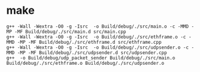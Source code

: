 # make
    g++ -Wall -Wextra -O0 -g -Isrc  -o Build/debug/./src/main.o -c -MMD -MP -MF Build/debug/./src/main.d src/main.cpp
    g++ -Wall -Wextra -O0 -g -Isrc  -o Build/debug/./src/ethframe.o -c -MMD -MP -MF Build/debug/./src/ethframe.d src/ethframe.cpp
    g++ -Wall -Wextra -O0 -g -Isrc  -o Build/debug/./src/udpsender.o -c -MMD -MP -MF Build/debug/./src/udpsender.d src/udpsender.cpp
    g++  -o Build/debug/udp_packet_sender Build/debug/./src/main.o Build/debug/./src/ethframe.o Build/debug/./src/udpsender.o 
